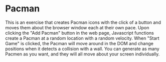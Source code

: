 # Pacman
This is an exercise that creates Pacman icons with the click of a button and moves them about the browser window each at their own pace. 
Upon clicking the "Add Pacman" button in the web page, Javascript functions create a Pacman at a random location with a random velocity. 
When "Start Game" is clicked, the Pacman will move around in the DOM and change positions when it detects a collision with a wall. 
You can generate as many Pacmen as you want, and they will all move about your screen individually. 
